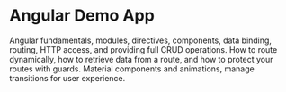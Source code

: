 # Angular Demo App

Angular fundamentals, modules, directives, components, data binding, routing, HTTP access, and providing full CRUD operations. How to route dynamically, how to retrieve data from a route, and how to protect your routes with guards. Material components and animations, manage transitions for user experience.
